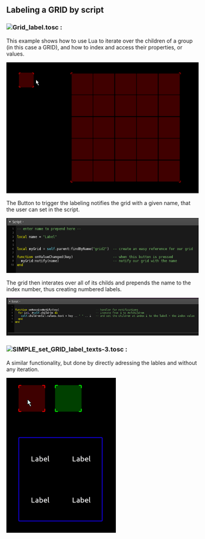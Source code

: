 ## Labeling a GRID by script

### ![Grid_label.tosc :](Grid_label.tosc) 

This example shows how to use Lua to iterate over the children of a group (in this case a GRID), and how to index and access their properties, or values.

![gridlabel](pics/preview_1.gif) 

The Button to trigger the labeling notifies the grid with a given name, that the user can set in the script.

![button](pics/script_button.png)

The grid then interates over all of its childs and prepends the name to the index number, thus creating numbered labels.

![gridscript](pics/script_grid.png)


### ![SIMPLE_set_GRID_label_texts-3.tosc :](SIMPLE_set_GRID_label_texts-3.tosc) 

A similar functionality, but done by directly adressing the lables and without any iteration.

![gridlabel](pics/preview_2.gif) 
